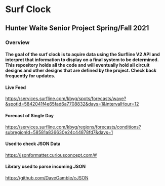 # Surf Clock
## Hunter Waite Senior Project Spring/Fall 2021
### Overview
#### The goal of the surf clock is to aquire data using the Surfline V2 API and interpret that information to display on a final system to be determined. This repository holds all the code and will eventually hold all circuit designs and other designs that are defined by the project. Check back frequently for updates.

#### Live Feed
https://services.surfline.com/kbyg/spots/forecasts/wave?&spotId=5842041f4e65fad6a7708832&days=1&intervalHour=12

#### Forecast of Single Day
https://services.surfline.com/kbyg/regions/forecasts/conditions?subregionId=58581a836630e24c44878fd7&days=1

#### Used to check JSON Data
https://jsonformatter.curiousconcept.com/#

#### Library used to parse incoming JSON
https://github.com/DaveGamble/cJSON